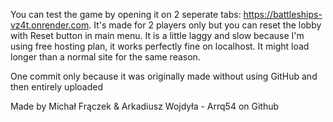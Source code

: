 You can test the game by opening it on 2 seperate tabs: https://battleships-vz4t.onrender.com. It's made for 2 players only but you can reset the lobby with Reset button in main menu. It is a little laggy and slow because I'm using free hosting plan, it works perfectly fine on localhost. It might load longer than a normal site for the same reason.

One commit only because it was originally made without using GitHub and then entirely uploaded 

Made by Michał Frączek & Arkadiusz Wojdyła - Arrq54 on Github
